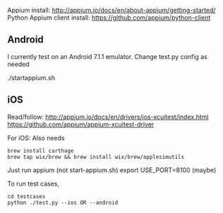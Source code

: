 Appium install: http://appium.io/docs/en/about-appium/getting-started/
Python Appium client install: https://github.com/appium/python-client


Android
---------
I currently test on an Android 7.1.1 emulator. Change test.py config as needed

./startappium.sh


iOS
----
Read/follow: http://appium.io/docs/en/drivers/ios-xcuitest/index.html
https://github.com/appium/appium-xcuitest-driver

For iOS: Also needs 

```
brew install carthage 
brew tap wix/brew && brew install wix/brew/applesimutils
```

Just run appium (not start-appium.sh)
export USE_PORT=8100 (maybe)

To run test cases,
```
cd testcases
python ./test.py --ios OR --android